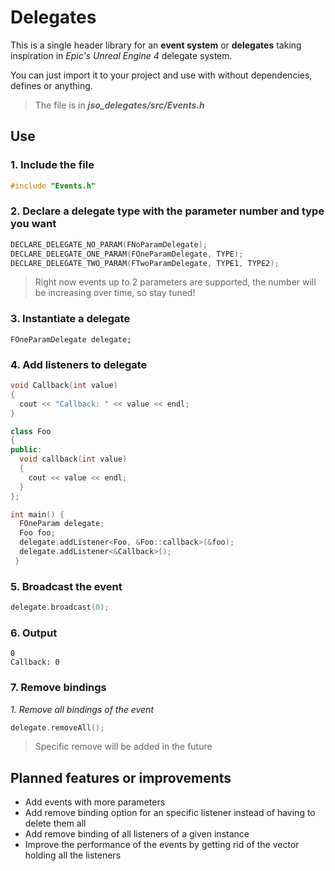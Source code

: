 # Delegates

This is a single header library for an **event system** or **delegates** taking inspiration in *Epic's Unreal Engine 4* delegate system. 

You can just import it to your project and use with without dependencies, defines or anything.
> The file is in _**jso_delegates/src/Events.h**_

## Use
### 1. Include the file 
```c++
#include "Events.h"
```
### 2. Declare a delegate type with the parameter number and type you want
```c++
DECLARE_DELEGATE_NO_PARAM(FNoParamDelegate);
DECLARE_DELEGATE_ONE_PARAM(FOneParamDelegate, TYPE);
DECLARE_DELEGATE_TWO_PARAM(FTwoParamDelegate, TYPE1, TYPE2);
```
> Right now events up to 2 parameters are supported, the number will be increasing over time, so stay tuned!
### 3. Instantiate a delegate
`FOneParamDelegate delegate;`
### 4. Add listeners to delegate
```c++
void Callback(int value)
{
  cout << "Callback: " << value << endl;
}

class Foo
{
public:
  void callback(int value)
  {
    cout << value << endl;
  }
};

int main() {
  FOneParam delegate;
  Foo foo;
  delegate.addListener<Foo, &Foo::callback>(&foo);
  delegate.addListener<&Callback>();
 }
```
### 5. Broadcast the event
```c++
delegate.broadcast(0);
```
### 6. Output
```
0
Callback: 0
```
### 7. Remove bindings
*1. Remove all bindings of the event*
```c++
delegate.removeAll();
```
> Specific remove will be added in the future

## Planned features or improvements
* Add events with more parameters
* Add remove binding option for an specific listener instead of having to delete them all
* Add remove binding of all listeners of a given instance
* Improve the performance of the events by getting rid of the vector holding all the listeners
